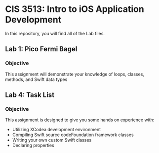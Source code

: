 # CIS 3513: Intro to iOS Application Development #
In this repository, you will find all of the Lab files.

## Lab 1: Pico Fermi Bagel ##
### Objective ###
This assignment will demonstrate your knowledge of loops, classes, methods, and Swift data types
## Lab 4: Task List ##
### Objective ###
This assignment is designed to give you some hands on experience with: 
- Utilizing XCodea development environment
- Compiling Swift source codeFoundation framework classes
- Writing your own custom Swift classes
- Declaring properties
